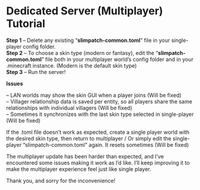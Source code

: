 # **Dedicated Server (Multiplayer) Tutorial**
 
 
**Step 1** – Delete any existing “**slimpatch-common.toml**” file in your single-player config folder.  
**Step 2** – To choose a skin type (modern or fantasy), edit the “**slimpatch-common.toml**” file both in your multiplayer world’s config folder and in your .minecraft instance. (Modern is the default skin type)  
**Step 3** – Run the server!  
 
**Issues** 
 
– LAN worlds may show the skin GUI when a player joins (Will be fixed)  
– Villager relationship data is saved per entity, so all players share the same relationships with individual villagers (Will be fixed)  
– Sometimes it synchronizes with the last skin type selected in single-player (Will be fixed)  
 
If the .toml file doesn’t work as expected, create a single player world with the desired skin type, then return to multiplayer / Or simply edit the single-player “slimpatch-common.toml” again. It resets sometimes (Will be fixed)
 
The multiplayer update has been harder than expected, and I’ve encountered some issues making it work as I’d like. I’ll keep improving it to make the multiplayer experience feel just like single player.
 
Thank you, and sorry for the inconvenience!
